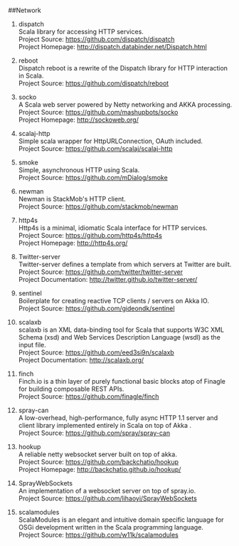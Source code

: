 ##Network

1. dispatch   
Scala library for accessing HTTP services.     
Project Source: https://github.com/dispatch/dispatch     
Project Homepage: http://dispatch.databinder.net/Dispatch.html   

1. reboot   
Dispatch reboot is a rewrite of the Dispatch library for HTTP interaction in Scala.    
Project Source: https://github.com/dispatch/reboot    

1. socko   
A Scala web server powered by Netty networking and AKKA processing.    
Project Source: https://github.com/mashupbots/socko    
Project Homepage: http://sockoweb.org/

1. scalaj-http   
Simple scala wrapper for HttpURLConnection, OAuth included.   
Project Source: https://github.com/scalaj/scalaj-http  

1. smoke   
Simple, asynchronous HTTP using Scala.   
Project Source: https://github.com/mDialog/smoke  

1. newman   
Newman is StackMob's HTTP client.     
Project Source: https://github.com/stackmob/newman  

1. http4s    
Http4s is a minimal, idiomatic Scala interface for HTTP services.    
Project Source: https://github.com/http4s/http4s     
Project Homepage: http://http4s.org/   

1. Twitter-server     
Twitter-server defines a template from which servers at Twitter are built.       
Project Source: https://github.com/twitter/twitter-server     
Project Documentation: http://twitter.github.io/twitter-server/

1. sentinel   
Boilerplate for creating reactive TCP clients / servers on Akka IO.    
Project Source: https://github.com/gideondk/sentinel   

1. scalaxb     
scalaxb is an XML data-binding tool for Scala that supports W3C XML Schema (xsd) and Web Services Description Language (wsdl) as the input file.      
Project Source: https://github.com/eed3si9n/scalaxb    
Project Documentation: http://scalaxb.org/  

1. finch    
Finch.io is a thin layer of purely functional basic blocks atop of Finagle for building composable REST APIs.     
Project Source: https://github.com/finagle/finch    

1. spray-can    
A low-overhead, high-performance, fully async HTTP 1.1 server and client library implemented entirely in Scala on top of Akka .     
Project Source: https://github.com/spray/spray-can   

1. hookup    
A reliable netty websocket server built on top of akka.     
Project Source: https://github.com/backchatio/hookup    
Project Homepage: http://backchatio.github.io/hookup/  

1. SprayWebSockets    
An implementation of a websocket server on top of spray.io.    
Project Source: https://github.com/lihaoyi/SprayWebSockets   

1. scalamodules    
ScalaModules is an elegant and intuitive domain specific language for OSGi development written in the Scala programming language.     
Project Source: https://github.com/w11k/scalamodules        

